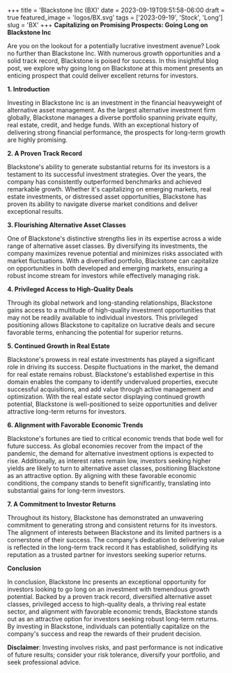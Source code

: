 +++
title = 'Blackstone Inc (BX)'
date = 2023-09-19T09:51:58-06:00
draft = true
featured_image = 'logos/BX.svg'
tags = ['2023-09-19', 'Stock', 'Long']
slug = 'BX'
+++
**Capitalizing on Promising Prospects: Going Long on Blackstone Inc**

Are you on the lookout for a potentially lucrative investment avenue? Look no further than Blackstone Inc. With numerous growth opportunities and a solid track record, Blackstone is poised for success. In this insightful blog post, we explore why going long on Blackstone at this moment presents an enticing prospect that could deliver excellent returns for investors.

**1. Introduction**

Investing in Blackstone Inc is an investment in the financial heavyweight of alternative asset management. As the largest alternative investment firm globally, Blackstone manages a diverse portfolio spanning private equity, real estate, credit, and hedge funds. With an exceptional history of delivering strong financial performance, the prospects for long-term growth are highly promising.

**2. A Proven Track Record**

Blackstone's ability to generate substantial returns for its investors is a testament to its successful investment strategies. Over the years, the company has consistently outperformed benchmarks and achieved remarkable growth. Whether it's capitalizing on emerging markets, real estate investments, or distressed asset opportunities, Blackstone has proven its ability to navigate diverse market conditions and deliver exceptional results.

**3. Flourishing Alternative Asset Classes**

One of Blackstone's distinctive strengths lies in its expertise across a wide range of alternative asset classes. By diversifying its investments, the company maximizes revenue potential and minimizes risks associated with market fluctuations. With a diversified portfolio, Blackstone can capitalize on opportunities in both developed and emerging markets, ensuring a robust income stream for investors while effectively managing risk.

**4. Privileged Access to High-Quality Deals**

Through its global network and long-standing relationships, Blackstone gains access to a multitude of high-quality investment opportunities that may not be readily available to individual investors. This privileged positioning allows Blackstone to capitalize on lucrative deals and secure favorable terms, enhancing the potential for superior returns.

**5. Continued Growth in Real Estate**

Blackstone's prowess in real estate investments has played a significant role in driving its success. Despite fluctuations in the market, the demand for real estate remains robust. Blackstone's established expertise in this domain enables the company to identify undervalued properties, execute successful acquisitions, and add value through active management and optimization. With the real estate sector displaying continued growth potential, Blackstone is well-positioned to seize opportunities and deliver attractive long-term returns for investors.

**6. Alignment with Favorable Economic Trends**

Blackstone's fortunes are tied to critical economic trends that bode well for future success. As global economies recover from the impact of the pandemic, the demand for alternative investment options is expected to rise. Additionally, as interest rates remain low, investors seeking higher yields are likely to turn to alternative asset classes, positioning Blackstone as an attractive option. By aligning with these favorable economic conditions, the company stands to benefit significantly, translating into substantial gains for long-term investors.

**7. A Commitment to Investor Returns**

Throughout its history, Blackstone has demonstrated an unwavering commitment to generating strong and consistent returns for its investors. The alignment of interests between Blackstone and its limited partners is a cornerstone of their success. The company's dedication to delivering value is reflected in the long-term track record it has established, solidifying its reputation as a trusted partner for investors seeking superior returns.

**Conclusion**

In conclusion, Blackstone Inc presents an exceptional opportunity for investors looking to go long on an investment with tremendous growth potential. Backed by a proven track record, diversified alternative asset classes, privileged access to high-quality deals, a thriving real estate sector, and alignment with favorable economic trends, Blackstone stands out as an attractive option for investors seeking robust long-term returns. By investing in Blackstone, individuals can potentially capitalize on the company's success and reap the rewards of their prudent decision.


**Disclaimer**: Investing involves risks, and past performance is not indicative of future results; consider your risk tolerance, diversify your portfolio, and seek professional advice.
